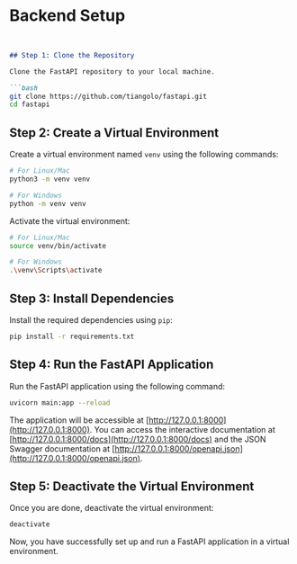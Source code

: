 # Backend Setup
```markdown


## Step 1: Clone the Repository

Clone the FastAPI repository to your local machine.

```bash
git clone https://github.com/tiangolo/fastapi.git
cd fastapi
```

## Step 2: Create a Virtual Environment

Create a virtual environment named `venv` using the following commands:

```bash
# For Linux/Mac
python3 -m venv venv

# For Windows
python -m venv venv
```

Activate the virtual environment:

```bash
# For Linux/Mac
source venv/bin/activate

# For Windows
.\venv\Scripts\activate
```

## Step 3: Install Dependencies

Install the required dependencies using `pip`:

```bash
pip install -r requirements.txt
```

## Step 4: Run the FastAPI Application

Run the FastAPI application using the following command:

```bash
uvicorn main:app --reload
```

The application will be accessible at [http://127.0.0.1:8000](http://127.0.0.1:8000). You can access the interactive documentation at [http://127.0.0.1:8000/docs](http://127.0.0.1:8000/docs) and the JSON Swagger documentation at [http://127.0.0.1:8000/openapi.json](http://127.0.0.1:8000/openapi.json).

## Step 5: Deactivate the Virtual Environment

Once you are done, deactivate the virtual environment:

```bash
deactivate
```

Now, you have successfully set up and run a FastAPI application in a virtual environment.

